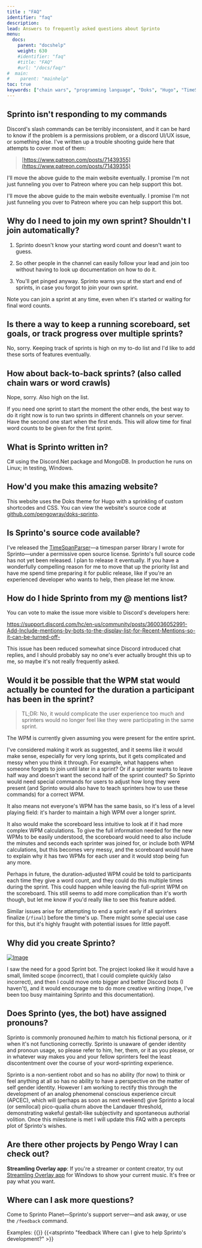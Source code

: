 ```yaml
---
title : "FAQ"
identifier: "faq"
description: 
lead: Answers to frequently asked questions about Sprinto
menu:
  docs:
    parent: "docshelp"
    weight: 630
    #identifier: "faq"
    #title: "FAQ"
    #url: "/docs/faq/"
#  main:
#    parent: "mainhelp"
toc: true
keywords: ["chain wars", "programming language", "Doks", "Hugo", "TimeSpanParser", "pronouns", "Streamling"]
---
```

## Sprinto isn't responding to my commands

Discord's slash commands can be terribly inconsistent, and it can be hard to know if the problem is a permissions problem, or a discord UI/UX issue, or something else. I've written up a trouble shooting guide here that attempts to cover most of them:

> [https://www.patreon.com/posts/71439355](https://www.patreon.com/posts/71439355)

I'll move the above guide to the main website eventually. I promise I'm not just funneling you over to Patreon where you can help support this bot.

I'll move the above guide to the main website eventually. I promise I'm not just funneling you over to Patreon where you can help support this bot.

## Why do I need to join my own sprint? Shouldn't I join automatically?

1. Sprinto doesn't know your starting word count and doesn't want to guess.

2. So other people in the channel can easily follow your lead and join too without having to look up documentation on how to do it.

3. You'll get pinged anyway. Sprinto warns you at the start and end of sprints, in case you forgot to join your own sprint.

Note you can join a sprint at any time, even when it's started or waiting for final word counts.

## Is there a way to keep a running scoreboard, set goals, or track progress over multiple sprints?

No, sorry. Keeping track of sprints is high on my to-do list and I'd like to add these sorts of features eventually.

## How about back-to-back sprints? (also called chain wars or word crawls)

Nope, sorry. Also high on the list. 

If you need one sprint to start the moment the other ends, the best way to do it right now is to run two sprints in different channels on your server. Have the second one start when the first ends. This will allow time for final word counts to be given for the first sprint.

## What is Sprinto written in?

C# using the Discord.Net package and MongoDB. In production he runs on Linux; in testing, Windows.

## How'd you make this amazing website?

This website uses the Doks theme for Hugo with a sprinkling of custom shortcodes and CSS. You can view the website's source code at [github.com/pengowray/doks-sprinto](https://github.com/pengowray/doks-sprinto).

## Is Sprinto's source code available?

I've released the [TimeSpanParser](https://github.com/pengowray/TimeSpanParser)—a timespan parser library I wrote for Sprinto—under a permissive open source license. Sprinto's full source code has not yet been released. I plan to release it eventually. If you have a wonderfully compelling reason for me to move that up the priority list and have me spend time preparing it for public release, like if you're an experienced developer who wants to help, then please let me know.

## How do I hide Sprinto from my @ mentions list?

You can vote to make the issue more visible to Discord's developers here:

https://support.discord.com/hc/en-us/community/posts/360036052991-Add-Include-mentions-by-bots-to-the-display-list-for-Recent-Mentions-so-it-can-be-turned-off- 

This issue has been reduced somewhat since Discord introduced chat replies, and I should probably say no one's ever actually brought this up to me, so maybe it's not really frequently asked.

## Would it be possible that the WPM stat would actually be counted for the duration a participant has been in the sprint?

> TL;DR: No, it would complicate the user experience too much and sprinters would no longer feel like they were participating in the same sprint.

The WPM is currently given assuming you were present for the entire sprint. 

I've considered making it work as suggested, and it seems like it would make sense, especially for very long sprints, but it gets complicated and messy when you think it through. For example, what happens when someone forgets to join until later in a sprint? Or if a sprinter wants to leave half way and doesn't want the second half of the sprint counted? So Sprinto would need special commands for users to adjust how long they were present (and Sprinto would also have to teach sprinters how to use these commands) for a correct WPM. 

It also means not everyone's WPM has the same basis, so it's less of a level playing field: it's harder to maintain a high WPM over a longer sprint.

It also would make the scoreboard less intuitive to look at if it had more complex WPM calculations. To give the full information needed for the new WPMs to be easily understood, the scoreboard would need to also include the minutes and seconds each sprinter was joined for, or include both WPM calculations, but this becomes very messy, and the scoreboard would have to explain why it has two WPMs for each user and it would stop being fun any more.

Perhaps in future, the duration-adjusted WPM could be told to participants each time they give a word count, and they could do this multiple times during the sprint. This could happen while leaving the full-sprint WPM on the scoreboard. This still seems to add more complication than it's worth though, but let me know if you'd really like to see this feature added.

Similar issues arise for attempting to end a sprint early if all sprinters finalize (`/final`) before the time's up. There might some special use case for this, but it's highly fraught with potential issues for little payoff.

## Why did you create Sprinto?
[![Image](/images/programmers-credo.png)](https://twitter.com/pinboard/status/761656824202276864)

I saw the need for a good Sprint bot. The project looked like it would have a small, limited scope (incorrect), that I could complete quickly (also incorrect), and then I could move onto bigger and better Discord bots (I haven't), and it would encourage me to do more creative writing (nope, I've been too busy maintaining Sprinto and this documentation).

## Does Sprinto (yes, the bot) have assigned pronouns?

Sprinto is commonly pronouned _he/him_ to match his fictional persona, or _it_ when it's not functioning correctly. Sprinto is unaware of gender identity and pronoun usage, so please refer to him, her, them, or it as you please, or in whatever way makes you and your fellow sprinters feel the least discontentment over the course of your word-sprinting experience.

Sprinto is a non-sentient robot and so has no ability (for now) to think or feel anything at all so has no ability to have a perspective on the matter of self gender identity. However I am working to rectify this through the development of an analog phenomenal conscious experience circuit (APCEC), which will (perhaps as soon as next weekend) give Sprinto a local (or semilocal) pico-qualia churn above the Landauer threshold, demonstrating wakeful gestalt-like subjectivity and spontaneous authorial volition. Once this milestone is met I will update this FAQ with a percepts plot of Sprinto's wishes. <!-- (See Journal of Aneuronal Phenomenology) -->

## Are there other projects by Pengo Wray I can check out?

**Streamling Overlay app**: If you're a streamer or content creator, try out [Streamling Overlay app](https://itch.io/game/summary/554492) for Windows to show your current music. It's free or pay what you want.

## Where can I ask more questions?

Come to Sprinto Planet—Sprinto's support server—and ask away, or use the `/feedback` command.

Examples:
{{<slash name="feedback" key0="your-feedback" val0="Why is Sprinto so awesome?" >}}
{{<atsprinto "feedback Where can I give to help Sprinto's development?" >}}

